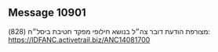 ## Message 10901

מצורפת הודעת דובר צה״ל בנושא חילופי מפקד חטיבת ביסל״ח (828): https://IDFANC.activetrail.biz/ANC14081700

